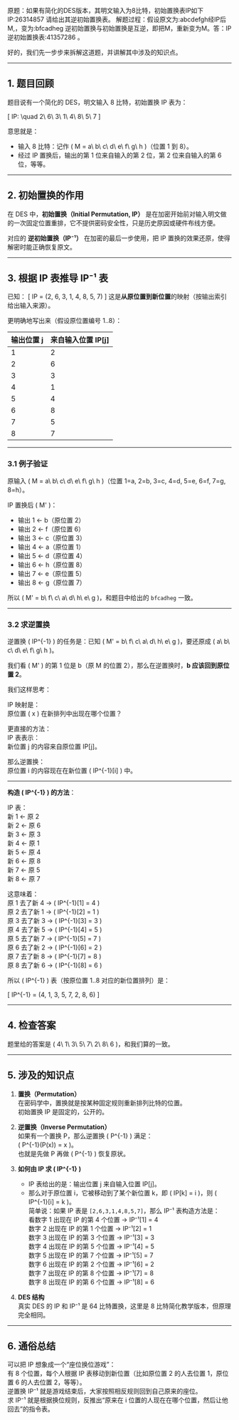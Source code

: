 原题：如果有简化的DES版本，其明文输入为8比特，初始置换表IP如下IP:26314857
请给出其逆初始置换表。
解题过程：假设原文为:abcdefgh经IP后M,，变为:bfcadheg
逆初始置换与初始置换是互逆，即把M，重新变为M。答：IP逆初始置换表:41357286 。


好的，我们先一步步来拆解这道题，并讲解其中涉及的知识点。  

---

## 1. 题目回顾

题目说有一个简化的 DES，明文输入 8 比特，初始置换 IP 表为：

\[
IP: \quad 2\ 6\ 3\ 1\ 4\ 8\ 5\ 7
\]

意思就是：

- 输入 8 比特：记作 \( M = a\ b\ c\ d\ e\ f\ g\ h \)（位置 1 到 8）。
- 经过 IP 置换后，输出的第 1 位来自输入的第 2 位，第 2 位来自输入的第 6 位，等等。

---

## 2. 初始置换的作用

在 DES 中，**初始置换（Initial Permutation, IP）** 是在加密开始前对输入明文做的一次固定位置重排，它不提供密码安全性，只是历史原因或硬件布线方便。

对应的 **逆初始置换（IP⁻¹）** 在加密的最后一步使用，把 IP 置换的效果还原，使得解密时能正确恢复原文。

---

## 3. 根据 IP 表推导 IP⁻¹ 表

已知：
\[
IP = (2, 6, 3, 1, 4, 8, 5, 7)
\]
这是**从原位置到新位置**的映射（按输出索引给出输入来源）。

更明确地写出来（假设原位置编号 1..8）：

输出位置 j | 来自输入位置 IP[j]
--- | ---
1 | 2
2 | 6
3 | 3
4 | 1
5 | 4
6 | 8
7 | 5
8 | 7

---

### 3.1 例子验证

原输入 \( M = a\ b\ c\ d\ e\ f\ g\ h \)（位置 1=a, 2=b, 3=c, 4=d, 5=e, 6=f, 7=g, 8=h）。

IP 置换后 \( M' \)：

- 输出 1 ← b（原位置 2）
- 输出 2 ← f（原位置 6）
- 输出 3 ← c（原位置 3）
- 输出 4 ← a（原位置 1）
- 输出 5 ← d（原位置 4）
- 输出 6 ← h（原位置 8）
- 输出 7 ← e（原位置 5）
- 输出 8 ← g（原位置 7）

所以 \( M' = b\ f\ c\ a\ d\ h\ e\ g \)，和题目中给出的 `bfcadheg` 一致。

---

### 3.2 求逆置换

逆置换 \( IP^{-1} \) 的任务是：已知 \( M' = b\ f\ c\ a\ d\ h\ e\ g \)，要还原成 \( a\ b\ c\ d\ e\ f\ g\ h \)。

我们看 \( M' \) 的第 1 位是 b（原 M 的位置 2），那么在逆置换时，**b 应该回到原位置 2**。

我们这样思考：

IP 映射是：  
原位置 \( x \) 在新排列中出现在哪个位置？

更直接的方法：  
IP 表表示：  
新位置 j 的内容来自原位置 IP[j]。

那么逆置换：  
原位置 i 的内容现在在新位置 \( IP^{-1}[i] \) 中。

---

**构造 \( IP^{-1} \) 的方法**：

IP 表：  
新 1 ← 原 2  
新 2 ← 原 6  
新 3 ← 原 3  
新 4 ← 原 1  
新 5 ← 原 4  
新 6 ← 原 8  
新 7 ← 原 5  
新 8 ← 原 7

这意味着：  
原 1 去了新 4 → \( IP^{-1}[1] = 4 \)  
原 2 去了新 1 → \( IP^{-1}[2] = 1 \)  
原 3 去了新 3 → \( IP^{-1}[3] = 3 \)  
原 4 去了新 5 → \( IP^{-1}[4] = 5 \)  
原 5 去了新 7 → \( IP^{-1}[5] = 7 \)  
原 6 去了新 2 → \( IP^{-1}[6] = 2 \)  
原 7 去了新 8 → \( IP^{-1}[7] = 8 \)  
原 8 去了新 6 → \( IP^{-1}[8] = 6 \)

所以 \( IP^{-1} \) 表（按原位置 1..8 对应的新位置排列）是：

\[
IP^{-1} = (4, 1, 3, 5, 7, 2, 8, 6)
\]

---

## 4. 检查答案

题里给的答案是 \( 4\ 1\ 3\ 5\ 7\ 2\ 8\ 6 \)，和我们算的一致。

---

## 5. 涉及的知识点

1. **置换（Permutation）**  
   在密码学中，置换就是按某种固定规则重新排列比特的位置。  
   初始置换 IP 是固定的，公开的。

2. **逆置换（Inverse Permutation）**  
   如果有一个置换 P，那么逆置换 \( P^{-1} \) 满足：  
   \( P^{-1}(P(x)) = x \)。  
   也就是先做 P 再做 \( P^{-1} \) 恢复原状。

3. **如何由 IP 求 \( IP^{-1} \)**  
   - IP 表给出的是：输出位置 j 来自输入位置 IP[j]。  
   - 那么对于原位置 i，它被移动到了某个新位置 k，即 \( IP[k] = i \)，则 \( IP^{-1}[i] = k \)。  
     简单说：如果 IP 表是 `[2,6,3,1,4,8,5,7]`，那么 IP⁻¹ 表构造方法是：  
     看数字 1 出现在 IP 的第 4 个位置 → IP⁻¹[1] = 4  
     数字 2 出现在 IP 的第 1 个位置 → IP⁻¹[2] = 1  
     数字 3 出现在 IP 的第 3 个位置 → IP⁻¹[3] = 3  
     数字 4 出现在 IP 的第 5 个位置 → IP⁻¹[4] = 5  
     数字 5 出现在 IP 的第 7 个位置 → IP⁻¹[5] = 7  
     数字 6 出现在 IP 的第 2 个位置 → IP⁻¹[6] = 2  
     数字 7 出现在 IP 的第 8 个位置 → IP⁻¹[7] = 8  
     数字 8 出现在 IP 的第 6 个位置 → IP⁻¹[8] = 6  

4. **DES 结构**  
   真实 DES 的 IP 和 IP⁻¹ 是 64 比特置换，这里是 8 比特简化教学版本，但原理完全相同。

---

## 6. 通俗总结

可以把 IP 想象成一个“座位换位游戏”：  
有 8 个位置，每个人根据 IP 表移动到新位置（比如原位置 2 的人去位置 1，原位置 6 的人去位置 2，等等）。  
逆置换 IP⁻¹ 就是游戏结束后，大家按照相反规则回到自己原来的座位。  
求 IP⁻¹ 就是根据换位规则，反推出“原来在 i 位置的人现在在哪个位置，然后让他回去”的指令表。